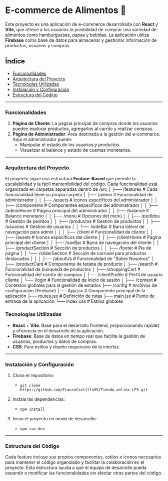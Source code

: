 # E-commerce de Alimentos 🍔

Este proyecto es una aplicación de e-commerce desarrollada con **React** y **Vite**, que ofrece a los usuarios la posibilidad de comprar una variedad de alimentos como hamburguesas, papas y bebidas. La aplicación utiliza **Firebase** como base de datos para almacenar y gestionar información de productos, usuarios y compras.


## Índice

- [Funcionalidades](#funcionalidades)
- [Arquitectura del Proyecto](#arquitectura-del-proyecto)
- [Tecnologías Utilizadas](#tecnologías-utilizadas)
- [Instalación y Configuración](#instalación-y-configuración)
- [Estructura del Código](#estructura-del-código)


----------

### Funcionalidades

1.  **Página de Cliente**: La página principal de compras donde los usuarios pueden explorar productos, agregarlos al carrito y realizar compras.
2.  **Página de Administrador**: Área destinada a la gestión del e-commerce. Aquí el administrador puede:
    -   Manipular el estado de los usuarios y productos.
    -   Visualizar el balance y estado de cuentas monetarias.

----------

### Arquitectura del Proyecto

El proyecto sigue una estructura **Feature-Based** que permite la escalabilidad y la fácil mantenibilidad del código. Cada funcionalidad está organizada en carpetas separadas dentro de 
/src
│
├── /features                   # Cada funcionalidad tiene su propia carpeta
│   ├── /admin                  # Funcionalidad de administrador
│   │   ├── /assets             # Iconos específicos del administrador
│   │   ├── /components         # Componentes específicos del administrador
│   │   ├── /adminHome          # Página principal del administrador
│   │   ├── /balance            # Balance monetario
│   │   ├── /menu               # Opciones del menú
│   │   ├── /pedidos            # Gestión de pedidos
│   │   ├── /productos          # Gestión de productos
│   │   ├── /usuarios           # Gestión de usuarios
│   │   └── /sideBar            # Barra lateral de navegación para admin
│   │
│   ├── /client                 # Funcionalidad de cliente
│   │   ├── /assets             # Iconos específicos del cliente
│   │   ├── /clientHome         # Página principal del cliente
│   │   ├── /navBar             # Barra de navegación del cliente
│   │   ├── /productSection     # Sección de productos
│   │   ├── /footer             # Pie de página
│   │   └── /sliderSection      # Sección de carrusel para productos destacados
│   │
│   ├── /aboutUs                # Funcionalidad de "Sobre Nosotros"
│   ├── /productCard            # Componente de tarjeta de producto
│   ├── /search                 # Funcionalidad de búsqueda de productos
│   ├── /shoppingCart           # Funcionalidad del carrito de compras
│   ├── /clientProfile          # Perfil de usuario cliente
│   └── /login                  # Funcionalidad de inicio de sesión
│
├── /context                    # Contextos globales para la gestión de estados
├── /config                     # Archivos de configuración (Firebase)
├── App.jsx                     # Componente principal de la aplicación
├── routes.jsx                  # Definición de rutas
├── main.jsx                    # Punto de entrada de la aplicación
└── index.css                   # Estilos globales
 

### Tecnologías Utilizadas

-   **React** + **Vite**: Base para el desarrollo frontend, proporcionando rapidez y eficiencia en el desarrollo de la aplicación.
-   **Firebase**: Base de datos en tiempo real que facilita la gestión de usuarios, productos y datos de compras.
-   **CSS**: Para estilos y diseño responsivo de la interfaz.

----------

### Instalación y Configuración

1.  Clona el repositorio:
    -   `git clone https://github.com/FrancoCastillo99/Tienda_online_LP3.git` 
    
3.  Instala las dependencias:
    -   `npm install` 

4.  Inicia el proyecto en modo de desarrollo:
    -   `npm run dev` 
    

----------

### Estructura del Código

Cada feature incluye sus propios componentes, estilos e iconos necesarios para mantener el código organizado y facilitar la colaboración en el proyecto. Esta estructura ayuda a que el equipo de desarrollo pueda expandir o modificar las funcionalidades sin afectar otras partes del código.